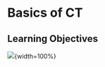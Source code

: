 
# Basics of CT

## Learning Objectives

![](04c-ct_files/figure-docx//1ME0NbcIBmnHJRhX3JJyCwJuuomkl_BjJp6lD5oD5WnU_gd422c5de97_0_10.png){width=100%}
